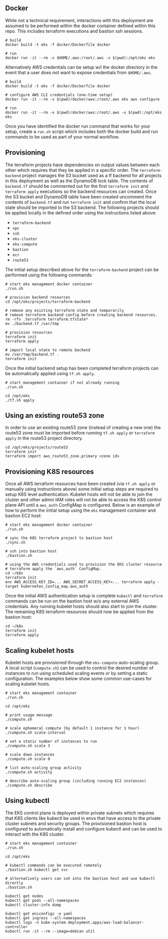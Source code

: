 ## Docker

While not a technical requirement, interactions with this deployment are assumed to be performed within the docker container defined within this repo. This includes terraform executions and bastion ssh sessions.

```
# build
docker build -t eks -f docker/Dockerfile docker

# run
docker run -it --rm -v $HOME/.aws:/root/.aws -v $(pwd):/opt/eks eks
```

Alternatively AWS credentials can be setup w/i the docker directory in the event that a user does not want to expose credentials from `$HOME/.aws`.

```
# build
docker build -t eks -f docker/Dockerfile docker

# configure AWS CLI credentials (one-time setup)
docker run -it --rm -v $(pwd)/docker/aws:/root/.aws eks aws configure

# run
docker run -it --rm -v $(pwd)/docker/aws:/root/.aws -v $(pwd):/opt/eks eks
```

Once you have identified the docker run command that works for your setup, create a `run.sh` script which includes both the docker build and run commands to be used as part of your normal workflow.

## Provisioning

The terraform projects have dependencies on output values between each other which requires that they be applied in a specific order. The `terraform-backend` project manages the S3 bucket used as a tf backend for all projects in this deployment as well as the DynamoDB lock table. The contents of `backend.tf` should be commented out for the first `terraform init` and `terraform apply` executions so the backend resources can created. Once the S3 bucket and DynamoDB table have been created uncomment the contents of `backend.tf` and run `terraform init` and confirm that the local state should be imported to the S3 backend. The following projects should be applied locally in the defined order using the instructions listed above:

- `terraform-backend`
- `vpc`
- `ssh`
- `eks-cluster`
- `eks-compute`
- `bastion`
- `ecr`
- `route53`

The initial setup described above for the `terraform-backend` project can be performed using the following commands:

```
# start eks management docker container
./run.sh

# provision backend resources
cd /opt/eks/projects/terraform-backend

# remove any existing terraform state and temporarily
# remove terraform backend config before creating backend resources.
rm -rfv .terraform terraform.tfstate*
mv ./backend.tf /var/tmp

# provision resources
terraform init
terraform apply

# import local state to remote backend
mv /var/tmp/backend.tf .
terraform init
```

Once the initial backend setup has been completed terraform projects can be automatically applied using `tf.sh apply`.
```
# start management container if not already running
./run.sh

cd /opt/eks
./tf.sh apply
```

## Using an existing route53 zone

In order to use an existing route53 zone (instead of creating a new one) the route53 zone must be imported before running `tf.sh apply` or `terraform apply` in the route53 project directory.

```
cd /opt/eks/projects/route53
terraform init
terraform import aws_route53_zone.primary <zone id>
```

## Provisioning K8S resources

Once all AWS terraform resources have been created (via `tf.sh apply` or manually using instructions above) some initial setup steps are required to setup K8S level authentication. Kubelet hosts will not be able to join the cluster and other admin IAM roles will not be able to access the K8S control plane API until a `aws_auth` ConfigMap is configured. Below is an example of how to perform the initial setup using the `eks` management container and bastion EC2 host:

```
# start eks management docker container
./run.sh

# sync the K8S terraform project to bastion host
./sync.sh

# ssh into bastion host
./bastion.sh

# using the AWS credentials used to provision the EKS cluster resource
# terraform apply the `aws_auth` ConfigMap.
cd ~/k8s
terraform init
env AWS_ACCESS_KEY_ID=... AWS_SECRET_ACCESS_KEY=... terraform apply -target kubernetes_config_map.aws_auth
```

Once the initial AWS authentication setup is complete `kubectl` and `terraform` commands can be run on the bastion host w/o any external AWS credentials. Any running kubelet hosts should also start to join the cluster. The remaining K8S terraform resources should now be applied from the bastion host:

```
cd ~/k8s
terraform init
terraform apply
```

## Scaling kubelet hosts

Kubelet hosts are provisioned through the `eks-compute` auto-scaling group. A local script (`compute.sh`) can be used to control the desired number of instances to run using scheduled scaling events or by setting a static configuration. The examples below show some common use-cases for scaling kubelet hosts.

```
# start eks management container
./run.sh

cd /opt/eks

# print usage message
./compute.sh

# scale ephemeral compute (by default 1 instance for 1 hour)
./compute.sh scale-interval

# set a static number of instances to run
./compute.sh scale 3

# scale down instances
./compute.sh scale 0

# list auto-scaling group activity
./compute.sh activity

# describe auto-scaling group (including running EC2 instances)
./compute.sh describe
```

## Using kubectl

The EKS control plane is deployed within private subnets which requires that K8S clients like kubectl be used in envs that have access to the private cluster subnets and security groups. The provisioned bastion host is configured to automatically install and configure kubectl and can be used to interact with the K8S cluster.

```
# start eks management container
./run.sh

cd /opt/eks

# kubectl commands can be executed remotely
./bastion.sh kubectl get svc

# alternatively users can ssh into the bastion host and use kubectl directly
./bastion.sh

kubectl get nodes
kubectl get pods --all-namespaces
kubectl cluster-info dump

kubectl get eniconfigs -o yaml
kubectl get ingress --all-namespaces
kubectl logs -n kube-system deployment.apps/aws-load-balancer-controller
kubectl run -it --rm --image=debian util
```
